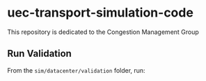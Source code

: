 # uec-transport-simulation-code
This repository is dedicated to the Congestion Management Group


## Run Validation
From the ```sim/datacenter/validation``` folder, run:
```